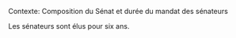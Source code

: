 Contexte: Composition du Sénat et durée du mandat des sénateurs

Les sénateurs sont élus pour six ans.